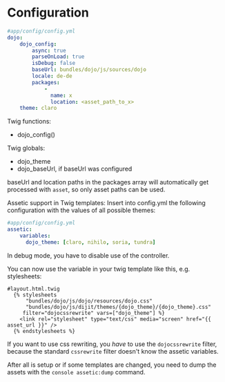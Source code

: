 Configuration
=============

``` yaml
#app/config/config.yml
dojo:
    dojo_config:
        async: true
        parseOnLoad: true
        isDebug: false
        baseUrl: bundles/dojo/js/sources/dojo
        locale: de-de
        packages:
            -
              name: x
              location: <asset_path_to_x>
    theme: claro
```

Twig functions:
- dojo_config()

Twig globals:
- dojo_theme
- dojo_baseUrl, if baseUrl was configured 

baseUrl and location paths in the packages array will automatically get processed
with ``asset``, so only asset paths can be used.

Assetic support in Twig templates:
Insert into config.yml the following configuration with the values of all possible themes:

```yaml
#app/config/config.yml
assetic:
    variables:
      dojo_theme: [claro, nihilo, soria, tundra]
```

In debug mode, you have to disable use of the controller.

You can now use the variable in your twig template like this, e.g. stylesheets:

```twig
#layout.html.twig
  {% stylesheets
      "bundles/dojo/js/dojo/resources/dojo.css"
      "bundles/dojo/js/dijit/themes/{dojo_theme}/{dojo_theme}.css"
     filter="dojocssrewrite" vars=["dojo_theme"] %}
    <link rel="stylesheet" type="text/css" media="screen" href="{{ asset_url }}" />
  {% endstylesheets %}
```

If you want to use css rewriting, you *have* to use the `dojocssrewrite` filter,
because the standard `cssrewrite` filter doesn't know the assetic variables.

After all is setup or if some templates are changed,
you need to dump the assets with the `console assetic:dump` command.
